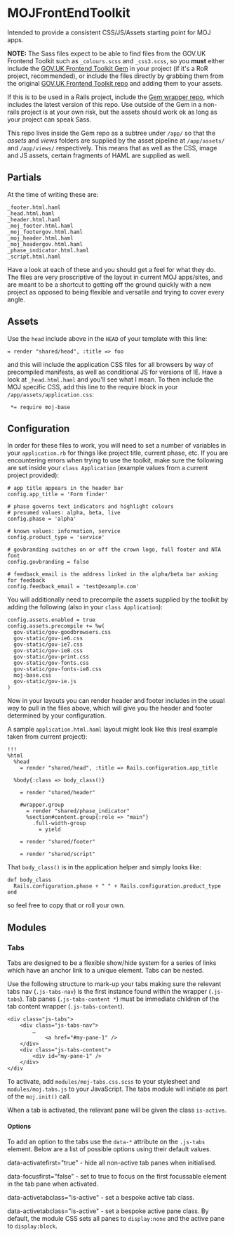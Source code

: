 MOJFrontEndToolkit
==================

Intended to provide a consistent CSS/JS/Assets starting point for MOJ apps.

**NOTE:** The Sass files expect to be able to find files from the GOV.UK Frontend Toolkit such as `_colours.scss` and `_css3.scss`, so you **must** either include the [GOV.UK Frontend Toolkit Gem](https://github.com/alphagov/govuk_frontend_toolkit_gem) in your project (if it's a RoR project, recommended), or include the files directly by grabbing them from the original [GOV.UK Frontend Toolkit repo](https://github.com/alphagov/govuk_frontend_toolkit) and adding them to your assets.

If this is to be used in a Rails project, include the [Gem wrapper repo](https://github.com/ministryofjustice/moj_frontend_toolkit_gem), which includes the latest version of this repo. Use outside of the Gem in a non-rails project is at your own risk, but the assets should work ok as long as your project can speak Sass.

This repo lives inside the Gem repo as a subtree under `/app/` so that the *assets* and *views* folders are supplied by the asset pipeline at `/app/assets/` and `/app/views/` respectively. This means that as well as the CSS, image and JS assets, certain fragments of HAML are supplied as well.

Partials
--------

At the time of writing these are:

    _footer.html.haml
    _head.html.haml
    _header.html.haml
    _moj_footer.html.haml
    _moj_footergov.html.haml
    _moj_header.html.haml
    _moj_headergov.html.haml
    _phase_indicator.html.haml
    _script.html.haml

Have a look at each of these and you should get a feel for what they do. The files are very proscriptive of the layout in current MOJ apps/sites, and are meant to be a shortcut to getting off the ground quickly with a new project as opposed to being flexible and versatile and trying to cover every angle.

Assets
------

Use the `head` include above in the `HEAD` of your template with this line:

    = render "shared/head", :title => foo

and this will include the application CSS files for all browsers by way of precompiled manifests, as well as conditional JS for versions of IE. Have a look at `_head.html.haml` and you'll see what I mean. To then include the MOJ specific CSS, add this line to the require block in your `/app/assets/application.css`:

     *= require moj-base



Configuration
-------------

In order for these files to work, you will need to set a number of variables in your `application.rb` for things like project title, current phase, etc. If you are encountering errors when trying to use the toolkit, make sure the following are set inside your `class Application` (example values from a current project provided):

    # app title appears in the header bar
    config.app_title = 'Form finder'

    # phase governs text indicators and highlight colours
    # presumed values: alpha, beta, live
    config.phase = 'alpha'

    # known values: information, service
    config.product_type = 'service'

    # govbranding switches on or off the crown logo, full footer and NTA font
    config.govbranding = false

    # feedback_email is the address linked in the alpha/beta bar asking for feedback
    config.feedback_email = 'test@example.com'

You will additionally need to precompile the assets supplied by the toolkit by adding the following (also in your `class Application`):

    config.assets.enabled = true
    config.assets.precompile += %w(
      gov-static/gov-goodbrowsers.css
      gov-static/gov-ie6.css
      gov-static/gov-ie7.css
      gov-static/gov-ie8.css
      gov-static/gov-print.css
      gov-static/gov-fonts.css
      gov-static/gov-fonts-ie8.css
      moj-base.css
      gov-static/gov-ie.js
    )

Now in your layouts you can render header and footer includes in the usual way to pull in the files above, which will give you the header and footer determined by your configuration.

A sample `application.html.haml` layout might look like this (real example taken from current project):

    !!!
    %html
      %head
        = render "shared/head", :title => Rails.configuration.app_title

      %body{:class => body_class()}

        = render "shared/header"

        #wrapper.group
          = render "shared/phase_indicator"
          %section#content.group{:role => "main"}
            .full-width-group
              = yield

        = render "shared/footer"
        
        = render "shared/script"

That `body_class()` is in the application helper and simply looks like:

    def body_class
      Rails.configuration.phase + " " + Rails.configuration.product_type
    end

so feel free to copy that or roll your own.

Modules
-------

### Tabs

Tabs are designed to be a flexible show/hide system for a series of links which have an anchor link to a unique element. Tabs can be nested.

Use the following structure to mark-up your tabs making sure the relevant tabs nav (`.js-tabs-nav`) is the first instance found within the wrapper (`.js-tabs`). Tab panes (`.js-tabs-content *`) must be immediate children of the tab content wrapper (`.js-tabs-content`).

	<div class="js-tabs">
		<div class="js-tabs-nav">
			…
				<a href="#my-pane-1" />
		</div>
		<div class="js-tabs-content">
			<div id="my-pane-1" />
		</div>
	</div

To activate, add `modules/moj-tabs.css.scss` to your stylesheet and `modules/moj.tabs.js` to your JavaScript. The tabs module will initiate as part of the `moj.init()` call.

When a tab is activated, the relevant pane will be given the class `is-active`. 

#### Options

To add an option to the tabs use the `data-*` attribute on the `.js-tabs` element. Below are a list of possible options using their default values.

data-activatefirst="true" - hide all non-active tab panes when initialised.

data-focusfirst="false" - set to true to focus on the first focussable element in the tab pane when activated.

data-activetabclass="is-active" - set a bespoke active tab class.

data-activetabclass="is-active" - set a bespoke active pane class. By default, the module CSS sets all panes to `display:none` and the active pane to `display:block`.
